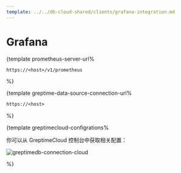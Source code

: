 ```yaml
---
template: ../../db-cloud-shared/clients/grafana-integration.md
---
```

# Grafana

<docs-template>

{template prometheus-server-url%

```txt
https://<host>/v1/prometheus
```

%}

{template greptime-data-source-connection-url%

```txt
https://<host>
```

%}

{template greptimecloud-configrations%

你可以从 GreptimeCloud 控制台中获取相关配置：

![greptimedb-connection-cloud](/greptimedb-connection-cloud.png)

%}

</docs-template>
